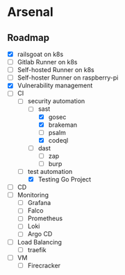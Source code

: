 # Arsenal
## Roadmap
- [x] railsgoat on k8s
- [ ] Gitlab Runner on k8s
- [ ] Self-hosted Runner on k8s
- [ ] Self-hoster Runner on raspberry-pi
- [x] Vulnerability management
- [ ] CI
  - [ ] security automation
    - [ ] sast
      - [x] gosec
      - [x] brakeman
      - [ ] psalm
      - [x] codeql
    - [ ] dast
      - [ ] zap
      - [ ] burp
  - [ ] test automation
    - [x] Testing Go Project
- [ ] CD
- [ ] Monitoring
  - [ ] Grafana
  - [ ] Falco
  - [ ] Prometheus
  - [ ] Loki
  - [ ] Argo CD
- [ ] Load Balancing
  - [ ] traefik
- [ ] VM
  - [ ] Firecracker

